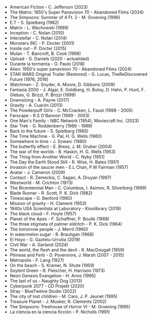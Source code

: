* American Fiction - C. Jefferson (2023)
* The Matrix: 1950's Super Panavision 70 - Abandoned Films (2024)
* The Simpsons: Summer of 4 Ft. 2 - M. Groening (1996)
* E.T - S. Spielberg (1982)
* Matrix - L. Wachowski (1999)
* Inception - C. Nolan (2010)
* Interstellar - C. Nolan (2014)
* Monsters INC - P. Docter (2001)
* Inside out - P. Docter (2015)
* Mulan - T. Bancroft, B. Cook (1998)
* Upload - G. Daniels (2020 - actualidad)
* Durante la tormenta - O. Paulo (2018)
* Alien: 1950's super panavision 70 - Abandoned Films (2024)
* STAR WARS Original Trailer (Restored) - G. Lucas, TheReDiscovered Future (1976, 2016)
* Watchmen - Z. Snyder, A. Moore, D. Gibbons (2009)
* Fantasia 2000  - J. Algar, E. Goldberg, H. Butoy, D. Hahn, P. Hunt, F. Glebas, G. Brizzi, P. Brizzi (1999)
* Downsizing - A. Payne (2017)
* Gravity - A. Cuarón (2013)
* The Powderpuff Girls - C. McCracken, L. Faust (1998 - 2005)
* Farscape -  R.S O'Bannon (1999 - 2003)
* One Man's Family - NBC Network (1954), Moviecraft Inc. (2023)
* Star Trek - G. Roddenberry (1966 - 1969)
* Back to the future - S. Spielberg (1985)
* The Time Machine - G. Pal, H. G. Wells (1960)
* Somewhere in time - J. Szwarc (1980)
* The butterfly effect - E. Bress, J. M. Gruber (2004)
* The war of the worlds - B. Haskin, H. G. Wells (1953)
* The Thing from Another World - C. Nyby (1951)
* The Day the Earth Stood Still - R. Wise, H. Bates (1951)
* Invasion of the saucer men -  E.L Chan, P.W Fairman (1957)
* Avatar - J. Cameron (2009)
* Contact - R. Zemeckis, C. Sagan, A. Druyan (1997)
* Westworld - M. Crichton (1973)
* The Bicentennial Man - C. Columbus, I. Asimov, R. Silverberg (1999)
* Blade Runner - R. Scott, P. K. Dick (1982)
* Timescape - G. Benford (1980)
* Mission of gravity - H. Clement (1953)
* 1940s USA Scientists at Laboratory - Kinolibrary (2019)
* The black cloud - F. Hoyle (1957)
* Planet of the Apes - F. Schaffner, P. Boulle (1968)
* The three stigmata of palmer eldritch - P. K. Dick (1964)
* The tomorrow people - J. Merril (1960)
* In watermelon sugar -  R. Brautigan (1968)
* El Hoyo - G. Gaztelu-Urrutia (2019)
* Civil War - A. Garland (2024)
* The world, the flesh and the devil - R. MacDougall (1959)
* Phineas and Ferb - D. Povenmire, J. Marsh (2007 - 2015)
* Metropolis - F. Lang (1927)
* On the beach - S. Kramer, N. Shute (1959)
* Soylent Green - R. Fleischer, H. Harrison (1973)
* Neon Genesis Evangelion - H. Anno (1995)
* The last of us - Naughty Dog (2013)
* Cyberpunk 2077 - CD Projekt (2020)
* Stray - BlueTwelve Studio (2022)
* The city of lost children - M. Caro, J. P.  Jeunet (1995)
* Treasure Planet - J. Musker, R. Clements (2002)
* The Simpsons: Treehouse of Horror VI - M. Groening (1995)
* La ciencia en la ciencia ficción - P. Nicholls (1991)
